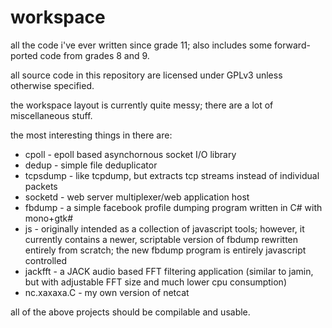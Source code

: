 workspace
=========

all the code i've ever written since grade 11; also includes some forward-ported code from grades 8 and 9.

all source code in this repository are licensed under GPLv3 unless otherwise specified.

the workspace layout is currently quite messy; there are a lot of miscellaneous stuff.

the most interesting things in there are:
  * cpoll - epoll based asynchornous socket I/O library
  * dedup - simple file deduplicator
  * tcpsdump - like tcpdump, but extracts tcp streams instead of individual packets
  * socketd - web server multiplexer/web application host
  * fbdump - a simple facebook profile dumping program written in C# with mono+gtk#
  * js - originally intended as a collection of javascript tools; however, it currently contains a newer, scriptable version of fbdump rewritten entirely from scratch; the new fbdump program is entirely javascript controlled
  * jackfft - a JACK audio based FFT filtering application (similar to jamin, but with adjustable FFT size and much lower cpu consumption)
  * nc.xaxaxa.C - my own version of netcat

all of the above projects should be compilable and usable.
